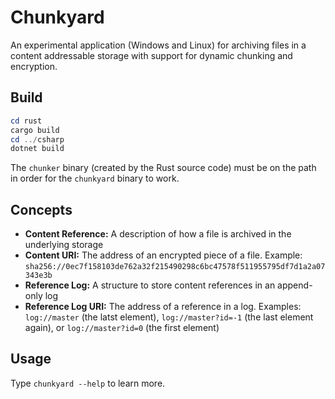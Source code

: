 # Chunkyard

An experimental application (Windows and Linux) for archiving files in a content
addressable storage with support for dynamic chunking and encryption.

## Build

``` powershell
cd rust
cargo build
cd ../csharp
dotnet build
```

The `chunker` binary (created by the Rust source code) must be on the path in
order for the `chunkyard` binary to work.

## Concepts

- **Content Reference:** A description of how a file is archived in the
  underlying storage
- **Content URI:** The address of an encrypted piece of a file. Example:
  `sha256://0ec7f158103de762a32f215490298c6bc47578f511955795df7d1a2a07343e3b`
- **Reference Log:** A structure to store content references in an append-only
  log
- **Reference Log URI:** The address of a reference in a log. Examples:
  `log://master` (the latst element), `log://master?id=-1` (the last element
  again), or `log://master?id=0` (the first element)

## Usage

Type `chunkyard --help` to learn more.
